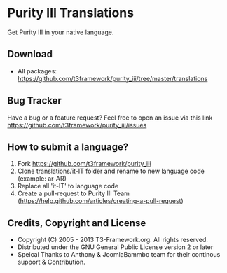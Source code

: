 Purity III Translations
===============

Get Purity III in your native language.

Download 
--------
- All packages: https://github.com/t3framework/purity_iii/tree/master/translations

Bug Tracker
-----------
Have a bug or a feature request? Feel free to open an issue via this link https://github.com/t3framework/purity_iii/issues

How to submit a language?
-------------------------
1. Fork https://github.com/t3framework/purity_iii
2. Clone translations/it-IT folder and rename to new language code (example: ar-AR)
3. Replace all 'it-IT' to language code
4. Create a pull-request to Purity III Team (https://help.github.com/articles/creating-a-pull-request)

Credits, Copyright and License
------------------------------
  * Copyright (C) 2005 - 2013 T3-Framework.org. All rights reserved.
  * Distributed under the GNU General Public License version 2 or later
  * Speical Thanks to Anthony & JoomlaBammbo team for their continous support & Contribution. 
